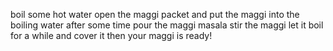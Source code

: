 boil some hot water 
open the maggi packet and put the maggi into the boiling water 
after some time pour the maggi masala 
stir the maggi 
let it boil for a while and cover it 
then your maggi is ready!  